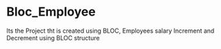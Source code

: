 # Bloc_Employee
Its the Project tht is created using BLOC,
Employees salary Increment and Decrement using BLOC structure


